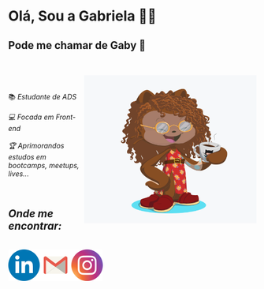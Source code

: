 # Olá, Sou a Gabriela 🤟🏾

## Pode me chamar de Gaby 🤗
<br>
<link rel="stylesheet" type="text/css" href="readme.css">

<img align="right" src="octocat.png"  width=" 350px" 
    height= "300px" border-radius="80%"> </h2>
<br>
<br>
📚<em> Estudante de ADS
<br>
<br>
💻<em> Focada em Front-end 
<br>
<br>
🏆<em> Aprimorandos estudos em bootcamps, meetups, lives...

<br>


## Onde me encontrar:
<br>
<div class="redes">
<a href="https://www.linkedin.com/in/gabrielafabiola/"><img align="left" src="iconfinder_social-linkedin-circle_771370.png"></a>
<a href="mailto:ggabrielafabiola@gmail.com"><img align="left" src="iconfinder_5303_-_Gmail_1313515.png"/></a> 
<a href="https://www.instagram.com/_gabyfabiola/"><img align="left" src="iconfinder_instagram_1632517(1).png"></a>
 </div>



<!--
> Status do Projeto: Concluido :heavy_check_mark:

> Status do Projeto: Em desenvolvimento :warning:-->